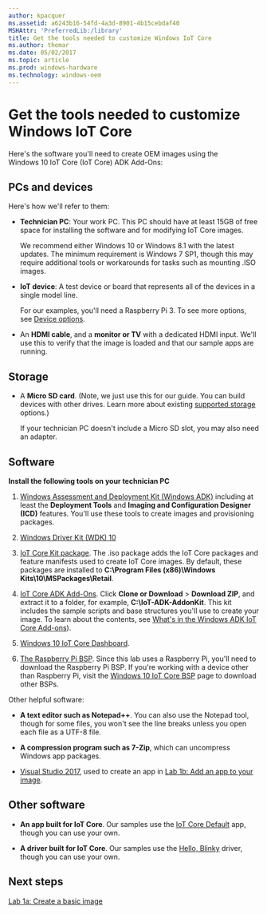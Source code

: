 ```yaml
---
author: kpacquer
ms.assetid: a6243b16-54fd-4a3d-8901-4b15cebdaf40
MSHAttr: 'PreferredLib:/library'
title: Get the tools needed to customize Windows IoT Core
ms.author: themar
ms.date: 05/02/2017
ms.topic: article
ms.prod: windows-hardware
ms.technology: windows-oem
---
```


# Get the tools needed to customize Windows IoT Core


Here's the software you'll need to create OEM images using the Windows 10 IoT Core (IoT Core) ADK Add-Ons:

## <span id="PCs_and_devices"></span><span id="pcs_and_devices"></span><span id="PCS_AND_DEVICES"></span>PCs and devices


Here's how we'll refer to them:

-   **Technician PC**: Your work PC. This PC should have at least 15GB of free space for installing the software and for modifying IoT Core images.

    We recommend either Windows 10 or Windows 8.1 with the latest updates. The minimum requirement is Windows 7 SP1, though this may require additional tools or workarounds for tasks such as mounting .ISO images.

-   **IoT device**: A test device or board that represents all of the devices in a single model line.

    For our examples, you'll need a Raspberry Pi 3. To see more options, see [Device options](https://developer.microsoft.com/windows/iot/explore/deviceoptions).

-   An **HDMI cable**, and a **monitor or TV** with a dedicated HDMI input. We'll use this to verify that the image is loaded and that our sample apps are running.

## <span id="Storage"></span><span id="storage"></span><span id="STORAGE"></span>Storage


-   A **Micro SD card**. (Note, we just use this for our guide. You can build devices with other drives. Learn more about existing [supported storage](https://developer.microsoft.com/windows/iot/docs/hardwarecompatlist#Storage) options.)

    If your technician PC doesn't include a Micro SD slot, you may also need an adapter.

## <span id="Software"></span><span id="software"></span><span id="SOFTWARE"></span>Software

**Install the following tools on your technician PC**

1.  [Windows Assessment and Deployment Kit (Windows ADK)](http://go.microsoft.com/fwlink/?LinkId=526803) including at least the **Deployment Tools** and **Imaging and Configuration Designer (ICD)** features. You'll use these tools to create images and provisioning packages.

2.  [Windows Driver Kit (WDK) 10](http://developer.microsoft.com/windows/hardware/windows-driver-kit)

3.  [IoT Core Kit package](https://www.microsoft.com/download/confirmation.aspx?id=55031). The .iso package adds the IoT Core packages and feature manifests used to create IoT Core images. By default, these packages are installed to **C:\\Program Files (x86)\\Windows Kits\\10\\MSPackages\\Retail**.

4.  [IoT Core ADK Add-Ons](https://github.com/ms-iot/iot-adk-addonkit/).  Click **Clone or Download** > **Download ZIP**, and extract it to a folder, for example, **C:\\IoT-ADK-AddonKit**. This kit includes the sample scripts and base structures you'll use to create your image. To learn about the contents, see [What's in the Windows ADK IoT Core Add-ons](iot-core-adk-addons.md)).

5.  [Windows 10 IoT Core Dashboard](http://go.microsoft.com/fwlink/p/?LinkId=708576).

6.  [The Raspberry Pi BSP](https://github.com/ms-iot/iot-adk-addonkit/releases/download/RPiBSP/rpibsp.zip). Since this lab uses a Raspberry Pi, you'll need to download the Raspberry Pi BSP. If you're working with a device other than Raspberry Pi, visit the [Windows 10 IoT Core BSP](https://developer.microsoft.com/en-us/windows/iot/docs/bsp) page to download other BSPs.

Other helpful software:

-   **A text editor such as Notepad++**. You can also use the Notepad tool, though for some files, you won't see the line breaks unless you open each file as a UTF-8 file.

-   **A compression program such as 7-Zip**, which can uncompress Windows app packages.

-   [Visual Studio 2017](http://go.microsoft.com/fwlink/?LinkId=715695), used to create an app in [Lab 1b: Add an app to your image](deploy-your-app-with-a-standard-board.md).


## <span id="Other_software"></span><span id="other_software"></span><span id="OTHER_SOFTWARE"></span>Other software


-   **An app built for IoT Core**. Our samples use the [IoT Core Default](https://github.com/ms-iot/samples/tree/develop/IoTCoreDefaultApp) app, though you can use your own.

-   **A driver built for IoT Core**. Our samples use the [Hello, Blinky](https://developer.microsoft.com/windows/iot/samples/helloblinky) driver, though you can use your own.

## <span id="Next_steps"></span><span id="next_steps"></span><span id="NEXT_STEPS"></span>Next steps

[Lab 1a: Create a basic image](create-a-basic-image.md)